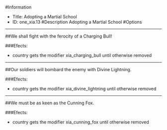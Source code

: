 #Information
 - Title: Adopting a Martial School
 - ID: one_xia.13
#Description
Adopting a Martial School
#Options

___
##We shall fight with the ferocity of a Charging Bull!

###Efects:<ul><li>country gets the modifier xia_charging_bull until otherwise removed</li></ul>

___
##Our soldiers will bombard the enemy with Divine Lightning.

###Efects:<ul><li>country gets the modifier xia_divine_lightning until otherwise removed</li></ul>

___
##We must be as keen as the Cunning Fox.

###Efects:<ul><li>country gets the modifier xia_cunning_fox until otherwise removed</li></ul>
